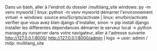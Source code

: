 Dans un bash, aller à l'endroit du dossier /multilang_site
windows: py -m venv myworld | linux: python -m venv myworld
démarrer l'environnement virtuel -> windows: source env/Scripts/activate | linux: env/bin/activate
verifier que vous avez bien django d'installer, sinon -> pip install django
installer les différentes dépendances
démarrer le serveur local -> python manage.py runserver
dans votre navigateur, aller à l'adresse suivante http://127.0.0.1:8000/
http://127.0.0.1:8000/admin | logs -> user: admin / mdp: multilang_site
